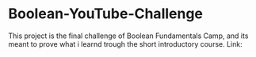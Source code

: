# Boolean-YouTube-Challenge
This project is the final challenge of Boolean Fundamentals Camp, and its meant to prove what i learnd trough the short introductory course.
Link:
